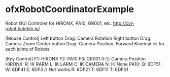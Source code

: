 ofxRobotCoordinatorExample
==========================

Robot GUI Controler for HIRONX, PA10, GR001, etc.
http://cvl-robot.hateblo.jp/

[Mouse Control]
Left button Drag: Camera Rotation
Right button Drag: Camera Zoom
Center button Drag: Camera Position, Forward Kinematics for each joints of Robots

[Key Control]
F1: HIRONX
F2: PA10
F3: GR001
0-2: Camera Position
HIRONX:
 R: IK RARM
 L: IK LARM
 C: IK CAMERA
 N: IK None
PA10:
 Q: 6DF51
 W: 6DF41
 E: 6DF3 // Not works
 R: 6DF21
 T: 6DF11
 T: 6DF01
